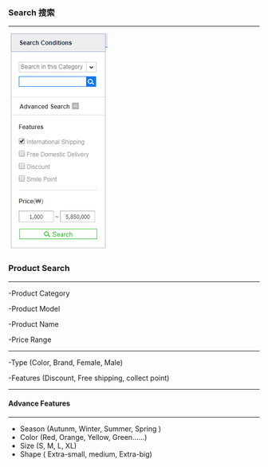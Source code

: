 ### Search 搜索

---

![](/assets/Search01.png)

### Product Search 

---

-Product Category

-Product Model

-Product Name

-Price Range

---

-Type \(Color, Brand, Female, Male\)

-Features \(Discount, Free shipping, collect point\)

---

#### Advance Features

---

* Season \(Autunm, Winter, Summer, Spring \)
* Color \(Red, Orange, Yellow, Green......\)
* Size \(S, M, L, XL\)
* Shape \( Extra-small, medium, Extra-big\) 



